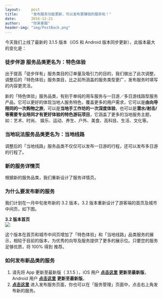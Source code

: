 ```yaml
---
layout:     post
title:      "发布服务功能更新，可以发布更赚钱的服务啦！"
date:       2016-12-21
author:     "你来客服"
header-img: "img/PostBack.png"
---
```


今天我们上线了最新的 3.1.5 版本（iOS 和 Android 版本同步更新），此版本最大的变化是：  

### 徒步伴游 服务品类更名为：特色体验 
出于提高「徒步伴有」服务类目的订单量及吸引力的目的，我们做出了此次调整，调整后的「特色体验」服务类目，比之前所涵盖的服务类型更广，发布服务时填写的内容更灵活。

新的「特色体验」服务品类，有别于单纯的用车服务与一日游／多日游线路型服务产品，它可以更好的体现当地人服务特色，覆盖更多的用户需求，它可以是**由向导陪同的一次购物之旅**，可以是**当地手工作坊的一次深度体验**，也可以是**潜水/射击/等需要专业陪同才有更好体验的特色游玩项目**，它涵盖了更多的当地服务主题，如：艺术、时尚、 娱乐、运动、养生、户外、美食、高科技、生活、文化等。

### 当地玩法服务品类更名为：当地线路
调整后的「当地线路」服务品类不仅仅可以发布一日游的行程，还可以发布多日游的行程了。

### 新的服务详情页
根据新的服务品类，我们重新设计了服务详情页。

### 为什么要发布新的服务
我们计划在一月中旬发布新的 3.2 版本，3.2 版本重新设计了游客端的首页及城市中间页，如下图。

**3.2 版本首页**  
![](https://file.nilai.com/3.2首页.png)

这个版本在首页和城市中间页增加了「特色体验」和「当地线路」品类服务的展示，相较于目前的版本，为优秀的向导及服务提供了更多的展示位。只要您的服务足够优质，将 100% 得到
推荐。  

### 如何发布新品类的服务
1. 请先将 App 更新至最新版（ 3.1.5 ），iOS 用户 [**点击这里**](https://www.nilai.com)  **更新至最新版**，Android 用户 [**点击这里**](https://www.nilai.com)  **更新至最新版**。
2.  [**点击这里**](https://www.nilai.com)  进入发布服务页面，你也可以在「服务管理」页面中，点击右上角发布新的服务。